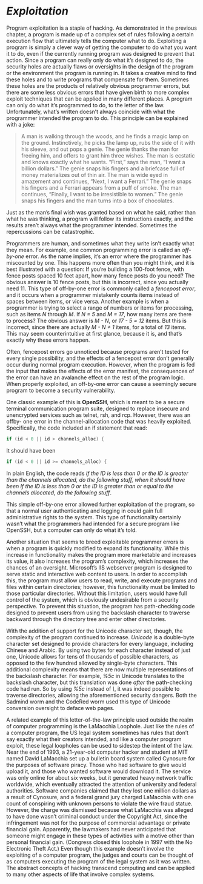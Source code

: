 # *__Exploitation__*

Program exploitation is a staple of hacking. As demonstrated in the previous chapter, a program is made up of a complex set of rules following a certain execution flow that ultimately tells the computer what to do. Exploiting a program is simply a clever way of getting the computer to do what you want it to do, even if the currently running program was designed to prevent that action. Since a program can really only do what it’s designed to do, the security holes are actually flaws or oversights in the design of the program or the environment the program is running in. It takes a creative mind to find these holes and to write programs that compensate for them. Sometimes these holes are the products of relatively obvious programmer errors, but there are some less obvious errors that have given birth to more complex exploit techniques that can be applied in many different places. A program can only do what it’s programmed to do, to the letter of the law. Unfortunately, what’s written doesn’t always coincide with what the programmer intended the program to do. This principle can be explained with a joke:

> A man is walking through the woods, and he finds a magic lamp on
the ground. Instinctively, he picks the lamp up, rubs the side of it
with his sleeve, and out pops a genie. The genie thanks the man for
freeing him, and offers to grant him three wishes. The man is ecstatic
and knows exactly what he wants.
“First,” says the man, “I want a billion dollars.”
The genie snaps his fingers and a briefcase full of money
materializes out of thin air.
The man is wide eyed in amazement and continues, “Next, I want
a Ferrari.”
The genie snaps his fingers and a Ferrari appears from a puff
of smoke.
The man continues, “Finally, I want to be irresistible to women.”
The genie snaps his fingers and the man turns into a box
of chocolates.

Just as the man’s final wish was granted based on what he said, rather than what he was thinking, a program will follow its instructions exactly, and the results aren’t always what the programmer intended. Sometimes the repercussions can be catastrophic.

Programmers are human, and sometimes what they write isn’t exactly what they mean. For example, one common programming error is called an _off-by-one_ error. As the name implies, it’s an error where the programmer has miscounted by one. This happens more often than you might think, and it is best illustrated with a question: If you’re building a 100-foot fence, with fence posts spaced 10 feet apart, how many fence posts do you need? The obvious answer is 10 fence posts, but this is incorrect, since you actually need 11. This type of off-by-one error is commonly called a _fencepost error_, and it occurs when a programmer mistakenly counts items instead of spaces between items, or vice versa. Another example is when a programmer is trying to select a range of numbers or items for processing, such as items _N_ through _M_. If _N = 5_ and _M = 17_,
how many items are there to process? The obvious answer is _M - N_, or _17 - 5 = 12_ items. But this is incorrect, since there are actually _M - N + 1_ items, for a total of _13_ items. This may seem counterintuitive at first glance, because it is, and that’s exactly why these errors happen.

Often, fencepost errors go unnoticed because programs aren’t tested for every single possibility, and the effects of a fencepost error don’t generally occur during normal program execution. However, when the program is fed the input that makes the effects of the error manifest, the consequences of the error can have an avalanche effect on the rest of the program logic. When properly exploited, an off-by-one error can cause a seemingly secure program to become a security vulnerability.

One classic example of this is __OpenSSH__, which is meant to be a secure terminal communication program suite, designed to replace insecure and unencrypted services such as telnet, rsh, and rcp. However, there was an offby- one error in the  channel-allocation code that was heavily exploited. Specifically, the code included an if statement that read:

```c
if (id < 0 || id > channels_alloc) {
```

It should have been

```c
if (id < 0 || id >= channels_alloc) {
```

In plain English, the code reads _If the ID is less than 0 or the ID is greater than the channels allocated, do the following stuff, when it should have been If the ID is less than 0 or the ID is greater than or equal to the channels allocated, do the following stuff_.

This simple off-by-one error allowed further exploitation of the program, so that a normal user authenticating and logging in could gain full administrative rights to the system. This type of functionality certainly wasn’t what the programmers had intended for a secure program like OpenSSH, but a computer can only do what it’s told.

Another situation that seems to breed exploitable programmer errors is when a program is quickly modified to expand its functionality. While this increase in functionality makes the program more marketable and increases its value, it also increases the program’s complexity, which increases the chances of an oversight. Microsoft’s IIS webserver program is designed to serve static and interactive web content to users. In order to accomplish this, the program must allow users to read, write, and execute programs and files within certain directories; however, this functionality must be limited to those particular directories. Without this limitation, users would have full control of the system, which is obviously undesirable from a security perspective. To
prevent this situation, the program has path-checking code designed to prevent users from using the backslash character to traverse backward through the directory tree and enter other directories.

With the addition of support for the Unicode character set, though, the complexity of the program continued to increase. _Unicode_ is a double-byte character set designed to provide characters for every language, including Chinese and Arabic. By using two bytes for each character instead of just one, Unicode allows for tens of thousands of possible characters, as opposed to the few hundred allowed by single-byte characters. This additional complexity means that there are now multiple representations of the backslash character. For example, _%5c_ in Unicode translates to the backslash character, but this translation was done _after_ the path-checking code had run. So by using _%5c_ instead of _\\_, it was indeed possible to traverse directories, allowing the aforementioned security dangers. Both the Sadmind worm and the CodeRed worm used this type of Unicode conversion oversight to deface web pages.

A related example of this letter-of-the-law principle used outside the realm of computer programming is the LaMacchia Loophole. Just like the rules of a computer program, the US legal system sometimes has rules that don’t say exactly what their creators intended, and like a computer program exploit, these legal loopholes can be used to sidestep the intent of the law. Near the end of 1993, a 21-year-old computer hacker and student at MIT named David LaMacchia set up a bulletin board system called Cynosure for the purposes of software piracy. Those who had software to give would upload it, and those who wanted software would download it. The service was only online for about six weeks, but it generated heavy network traffic worldwide, which eventually attracted the attention of university and federal authorities. Software companies claimed that they lost one million dollars as a result of Cynosure, and a federal grand jury charged LaMacchia with one count of conspiring with unknown persons to violate the wire fraud statue. However, the charge was dismissed because what LaMacchia was alleged to have done wasn’t criminal conduct under the Copyright Act, since the infringement was not for the purpose of commercial advantage or private financial gain. Apparently, the lawmakers had never anticipated that someone might engage in these types of activities with a motive other than personal financial gain. (Congress closed this loophole in 1997 with the No Electronic Theft Act.) Even though this example doesn’t involve the exploiting of a computer program, the judges and courts can be thought of as computers executing the program of the legal system as it was written. The abstract concepts of hacking transcend computing and can be applied to many other aspects of life that involve complex systems.